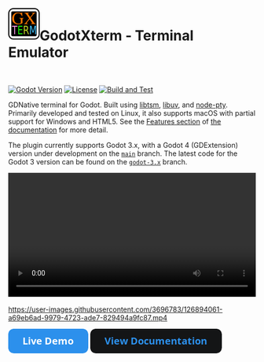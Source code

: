 <img align="left" width="64" height="64" src="./docs/_static/images/icon.png">

# GodotXterm - Terminal Emulator

<br/>

[![Godot Version](https://img.shields.io/badge/Godot-4.3+-blue.svg)](#supported-godot-versions)
[![License](https://img.shields.io/badge/License-MIT-green.svg)](https://github.com/lihop/godot-xterm/blob/stable/LICENSE.md)
[![Build and Test](https://github.com/lihop/godot-xterm/actions/workflows/main.yml/badge.svg?event=schedule)](https://github.com/lihop/godot-xterm/actions/workflows/main.yml)

GDNative terminal for Godot.
Built using [libtsm](https://www.freedesktop.org/wiki/Software/libtsm/), [libuv](https://github.com/libuv/libuv), and [node-pty](https://github.com/microsoft/node-pty).
Primarily developed and tested on Linux, it also supports macOS with partial support for Windows and HTML5. See the [Features section](https://docs.godot-xterm.nix.nz/en/stable/introduction.html#features) of [the documentation](https://docs.godot-xterm.nix.nz/en/stable) for more detail.

The plugin currently supports Godot 3.x, with a Godot 4 (GDExtension) version under development on the [`main`](https://github.com/lihop/godot-xterm/tree/main) branch.
The latest code for the Godot 3 version can be found on the [`godot-3.x`](https://github.com/lihop/godot-xterm/tree/godot-3.x) branch.

<video width="100%" controls>
  <source src="https://user-images.githubusercontent.com/3696783/126894061-a69eb6ad-9979-4723-ade7-829494a9fc87.mp4" />
</video>

<div id="video-preview">

https://user-images.githubusercontent.com/3696783/126894061-a69eb6ad-9979-4723-ade7-829494a9fc87.mp4

</div>

[![Live Demo](./docs/_static/images/button_live_demo.png)](https://lihop.github.io/godot-xterm-dist/demo)
[![View Documentation](./docs/_static/images/button_view_documentation.png)](https://docs.godot-xterm.nix.nz/en/stable)
